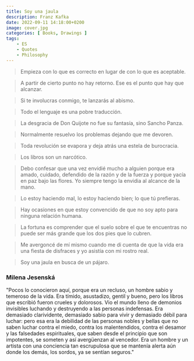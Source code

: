 ```yaml
---
title: Soy una jaula
description: Franz Kafka
date: 2022-09-11 14:18:00+0200
image: cover.jpg
categories: [ Books, Drawings ]
tags:
    - ES
    - Quotes
    - Philosophy
---
```


> Empieza con lo que es correcto en lugar de con lo que es aceptable.

> A partir de cierto punto no hay retorno. Ese es el punto que hay que alcanzar.

> Si te involucras conmigo, te lanzarás al abismo.

> Todo el lenguaje es una pobre traducción.

> La desgracia de Don Quijote no fue su fantasía, sino Sancho Panza.

> Normalmente resuelvo los problemas dejando que me devoren.

> Toda revolución se evapora y deja atrás una estela de burocracia.

> Los libros son un narcótico.

> Debo confesar que una vez envidié mucho a alguien porque era amado, cuidado, defendido de la razón y de la fuerza y porque yacía en paz bajo las flores. Yo siempre tengo la envidia al alcance de la mano.

> Lo estoy haciendo mal, lo estoy haciendo bien; lo que tú prefieras.

> Hay ocasiones en que estoy convencido de que no soy apto para ninguna relación humana.

> La fortuna es comprender que el suelo sobre el que te encuentras no puede ser más grande que los dos pies que lo cubren.

> Me avergoncé de mí mismo cuando me di cuenta de que la vida era una fiesta de disfraces y yo asistía con mi rostro real.

> Soy una jaula en busca de un pájaro.


### Milena Jesenská

"Pocos lo conocieron aquí, porque era un recluso, un hombre sabio y temeroso de la vida. Era tímido, asustadizo, gentil y bueno, pero los libros que escribió fueron crueles y dolorosos. Vio el mundo lleno de demonios invisibles luchando y destruyendo a las personas indefensas. Era demasiado clarividente, demasiado sabio para vivir y demasiado débil para luchar: pero esa era la debilidad de las personas nobles y bellas que no saben luchar contra el miedo, contra los malentendidos, contra el desamor y las falsedades espirituales, que saben desde el principio que son impotentes, se someten y así avergüenzan al vencedor. Era un hombre y un artista con una conciencia tan escrupulosa que se mantenía alerta aún donde los demás, los sordos, ya se sentían seguros."
